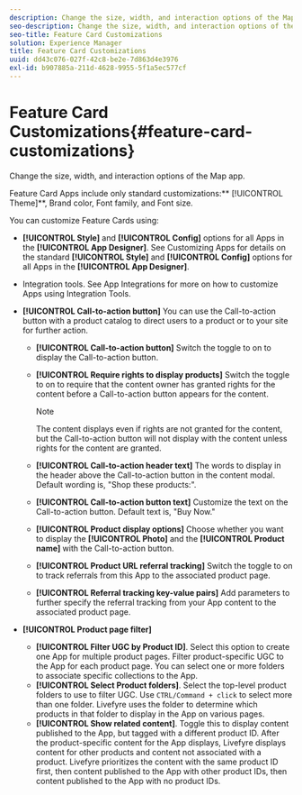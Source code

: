 ```yaml
---
description: Change the size, width, and interaction options of the Map app.
seo-description: Change the size, width, and interaction options of the Map app.
seo-title: Feature Card Customizations
solution: Experience Manager
title: Feature Card Customizations
uuid: dd43c076-027f-42c8-be2e-7d863d4e3976
exl-id: b907885a-211d-4628-9955-5f1a5ec577cf
---
```

# Feature Card Customizations{#feature-card-customizations}

Change the size, width, and interaction options of the Map app.

<!-- 
r_feature_card_customization.dita
 -->

Feature Card Apps include only standard customizations:** [!UICONTROL Theme]**, Brand color, Font family, and Font size.

You can customize Feature Cards using:

* **[!UICONTROL Style]** and **[!UICONTROL Config]** options for all Apps in the **[!UICONTROL App Designer]**. See Customizing Apps for details on the standard **[!UICONTROL Style]** and **[!UICONTROL Config]** options for all Apps in the **[!UICONTROL App Designer]**.

* Integration tools. See App Integrations for more on how to customize Apps using Integration Tools.
* **[!UICONTROL Call-to-action button]** You can use the Call-to-action button with a product catalog to direct users to a product or to your site for further action.

  * **[!UICONTROL Call-to-action button]** Switch the toggle to on to display the Call-to-action button.
  * **[!UICONTROL Require rights to display products]** Switch the toggle to on to require that the content owner has granted rights for the content before a Call-to-action button appears for the content.

    >[!NOTE]
    >
    >The content displays even if rights are not granted for the content, but the Call-to-action button will not display with the content unless rights for the content are granted.

  * **[!UICONTROL Call-to-action header text]** The words to display in the header above the Call-to-action button in the content modal. Default wording is, "Shop these products:".
  * **[!UICONTROL Call-to-action button text]** Customize the text on the Call-to-action button. Default text is, "Buy Now."
  * **[!UICONTROL Product display options]** Choose whether you want to display the **[!UICONTROL Photo]** and the **[!UICONTROL Product name]** with the Call-to-action button. 
  * **[!UICONTROL Product URL referral tracking]** Switch the toggle to on to track referrals from this App to the associated product page.
  * **[!UICONTROL Referral tracking key-value pairs]** Add parameters to further specify the referral tracking from your App content to the associated product page.

* **[!UICONTROL Product page filter]**

  * **[!UICONTROL Filter UGC by Product ID]**. Select this option to create one App for multiple product pages. Filter product-specific UGC to the App for each product page. You can select one or more folders to associate specific collections to the App.
  * **[!UICONTROL Select Product folders]**. Select the top-level product folders to use to filter UGC. Use `CTRL/Command + click` to select more than one folder. Livefyre uses the folder to determine which products in that folder to display in the App on various pages.
  * **[!UICONTROL Show related content]**. Toggle this to display content published to the App, but tagged with a different product ID. After the product-specific content for the App displays, Livefyre displays content for other products and content not associated with a product. Livefyre prioritizes the content with the same product ID first, then content published to the App with other product IDs, then content published to the App with no product IDs.
